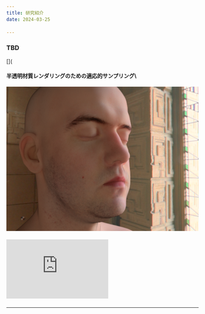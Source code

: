 ```yaml
---
title: 研究紹介
date: 2024-03-25

---
```

### TBD
[](
#### 半透明材質レンダリングのための適応的サンプリング\
![](../../../assets/images/tvcg2021.png\
)
#### 
<iframe width="267" height="155" src="https://www.youtube.com/embed/3KRsG2pyB0Q" title="casa2018" frameborder="0" allow="accelerometer; autoplay; clipboard-write; encrypted-media; gyroscope; picture-in-picture; web-share" allowfullscreen></iframe>

#### 


---
